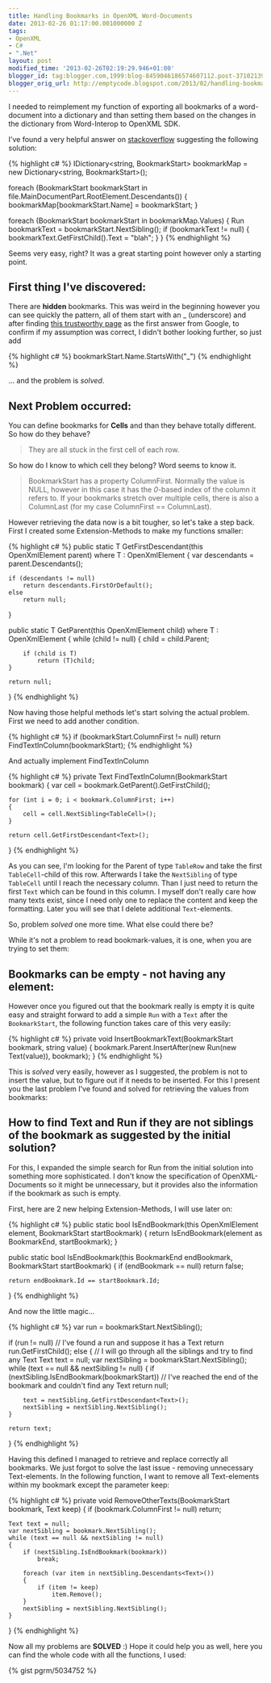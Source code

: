 ```yaml
---
title: Handling Bookmarks in OpenXML Word-Documents
date: 2013-02-26 01:17:00.001000000 Z
tags:
- OpenXML
- C#
- ".Net"
layout: post
modified_time: '2013-02-26T02:19:29.946+01:00'
blogger_id: tag:blogger.com,1999:blog-8459046186574607112.post-3710213993555581570
blogger_orig_url: http://emptycode.blogspot.com/2013/02/handling-bookmarks-in-openxml-word.html
---
```


I needed to reimplement my function of exporting all bookmarks of a word-document into a dictionary and than setting them based on the changes in the dictionary from Word-Interop to OpenXML SDK.

I've found a very helpful answer on [stackoverflow](http://stackoverflow.com/a/3318381/621366) suggesting the following solution:

{% highlight c# %}
IDictionary<string, BookmarkStart> bookmarkMap = new Dictionary<string, BookmarkStart>();
 
foreach (BookmarkStart bookmarkStart in file.MainDocumentPart.RootElement.Descendants<BookmarkStart>())
{
    bookmarkMap[bookmarkStart.Name] = bookmarkStart;
}
 
foreach (BookmarkStart bookmarkStart in bookmarkMap.Values)
{
    Run bookmarkText = bookmarkStart.NextSibling<Run>();
    if (bookmarkText != null)
    {
        bookmarkText.GetFirstChild<Text>().Text = "blah";
    }
}
{% endhighlight %}

Seems very easy, right? It was a great starting point however only a starting point.

## First thing I've discovered:

There are **hidden** bookmarks. This was weird in the beginning however you can see quickly the pattern, all of them start with an _ (underscore) and after finding [this trustworthy page](http://www.computorcompanion.com/LPMArticle.asp?ID=320) as the first answer from Google, to confirm if my assumption was correct, I didn't bother looking further, so just add

{% highlight c# %}
bookmarkStart.Name.StartsWith("_")
{% endhighlight %}

... and the problem is *solved*.

## Next Problem occurred:

You can define bookmarks for **Cells** and than they behave totally different. So how do they behave? 

> They are all stuck in the first cell of each row.

So how do I know to which cell they belong? Word seems to know it.

> BookmarkStart has a property ColumnFirst. Normally the value is NULL, however in this case it has the *0*-based index of the column it refers to. If your bookmarks stretch over multiple cells, there is also a ColumnLast (for my case ColumnFirst == ColumnLast).

However retrieving the data now is a bit tougher, so let's take a step back. First I created some Extension-Methods to  make my functions smaller:

{% highlight c# %}
public static T GetFirstDescendant<T>(this OpenXmlElement parent) where T : OpenXmlElement
{
    var descendants = parent.Descendants<T>();
 
    if (descendants != null)
        return descendants.FirstOrDefault();
    else
        return null;
}
 
public static T GetParent<T>(this OpenXmlElement child) where T : OpenXmlElement
{
    while (child != null)
    {
        child = child.Parent;
 
        if (child is T)
            return (T)child;
    }
 
    return null;
}
{% endhighlight %}

Now having those helpful methods let's start solving the actual problem.
First we need to add another condition.

{% highlight c# %}
if (bookmarkStart.ColumnFirst != null)
    return FindTextInColumn(bookmarkStart);
{% endhighlight %}

And actually implement FindTextInColumn

{% highlight c# %}
private Text FindTextInColumn(BookmarkStart bookmark)
{
    var cell = bookmark.GetParent<TableRow>().GetFirstChild<TableCell>();
 
    for (int i = 0; i < bookmark.ColumnFirst; i++)
    {
        cell = cell.NextSibling<TableCell>();
    }
 
    return cell.GetFirstDescendant<Text>();
}
{% endhighlight %}

As you can see, I'm looking for the Parent of type `TableRow` and take the first `TableCell`-child of this row. Afterwards I take the `NextSibling` of type `TableCell` until I reach the necessary column. Than I just need to return the first `Text` which can be found in this column. I myself don't really care how many texts exist, since I need only one to replace the content and keep the formatting. Later you will see that I delete additional `Text`-elements.

So, problem *solved* one more time. What else could there be?

While it's not a problem to read bookmark-values, it is one, when you are trying to set them:

## Bookmarks can be empty - not having any element:

However once you figured out that the bookmark really is empty it is quite easy and straight forward to add a simple `Run` with a `Text` after the `BookmarkStart`, the following function takes care of this very easily:

{% highlight c# %}
private void InsertBookmarkText(BookmarkStart bookmark, string value)
{
    bookmark.Parent.InsertAfter(new Run(new Text(value)), bookmark);
}
{% endhighlight %}

This is *solved* very easily, however as I suggested, the problem is not to insert the value, but to figure out if it needs to be inserted. For this I present you the last problem I've found and solved for retrieving the values from bookmarks:

## How to find Text and Run if they are not siblings of the bookmark as suggested by the initial solution?

For this, I expanded the simple search for Run from the initial solution into something more sophisticated. I don't know the specification of OpenXML-Documents so it might be unnecessary, but it provides also the information if the bookmark as such is empty.

First, here are 2 new helping Extension-Methods, I will use later on:

{% highlight c# %}
public static bool IsEndBookmark(this OpenXmlElement element, BookmarkStart startBookmark)
{
    return IsEndBookmark(element as BookmarkEnd, startBookmark);
}
 
public static bool IsEndBookmark(this BookmarkEnd endBookmark, BookmarkStart startBookmark)
{
    if (endBookmark == null)
        return false;
 
    return endBookmark.Id == startBookmark.Id;
}
{% endhighlight %}

And now the little magic...

{% highlight c# %}
var run = bookmarkStart.NextSibling<Run>();
 
if (run != null)
    // I've found a run and suppose it has a Text
    return run.GetFirstChild<Text>(); 
else
{
    // I will go through all the siblings and try to find any Text
    Text text = null;
    var nextSibling = bookmarkStart.NextSibling();
    while (text == null && nextSibling != null)
    {
        if (nextSibling.IsEndBookmark(bookmarkStart))
            // I've reached the end of the bookmark and couldn't find any Text
            return null;
 
        text = nextSibling.GetFirstDescendant<Text>();
        nextSibling = nextSibling.NextSibling();
    }
 
    return text;
}
{% endhighlight %}

Having this defined I managed to retrieve and replace correctly all bookmarks. We just forgot to solve the last issue - removing unnecessary Text-elements. In the following function, I want to remove all Text-elements within my bookmark except the parameter keep:

{% highlight c# %}
private void RemoveOtherTexts(BookmarkStart bookmark, Text keep)
{
    if (bookmark.ColumnFirst != null) return;
 
    Text text = null;
    var nextSibling = bookmark.NextSibling();
    while (text == null && nextSibling != null)
    {
        if (nextSibling.IsEndBookmark(bookmark))
            break;
 
        foreach (var item in nextSibling.Descendants<Text>())
        {
            if (item != keep)
                item.Remove();
        }
        nextSibling = nextSibling.NextSibling();
    }
}
{% endhighlight %}

Now all my problems are **SOLVED** :)
Hope it could help you as well, here you can find the whole code with all the functions, I used:

{% gist pgrm/5034752 %}